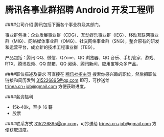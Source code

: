 腾讯各事业群招聘 Android 开发工程师
==========

####公司介绍
腾讯包括下面各个事业群及其部门。  

事业群包括：企业发展事业群（CDG）、互动娱乐事业群（IEG）、移动互联网事业群（MIG）、网络媒体事业群（OMG）、社交网络事业群（SNG），整合原有的研发和运营平台，成立新的技术工程事业群（TEG）。  

产品包括：腾讯 QQ、微信、QZone、QQ 浏览器、QQ 音乐、手机管家、游戏、RTX、腾讯视频、QQ 邮箱、QQ 阅读、腾讯新闻、应用宝等众多产品。  

####职位描述及要求
可直接在 [腾讯社招主页](http://hr.tencent.com/position.php?lid=&tid=&keywords=Android) 搜索你感兴趣的职位，然后把职位链接和简历发到 [315226895@qq.com](mailto:315226895@qq.com) 即可，可抄送给 [trinea.cn+job@gmail.com](mailto:trinea.cn+job@gmail.com) 方便获取进度。

####薪资福利
- 15k-40k，至少 16 薪
- 股票

####联系方式
[315226895@qq.com](mailto:315226895@qq.com)，可抄送给 [trinea.cn+job@gmail.com](mailto:trinea.cn+job@gmail.com) 方便获取进度。